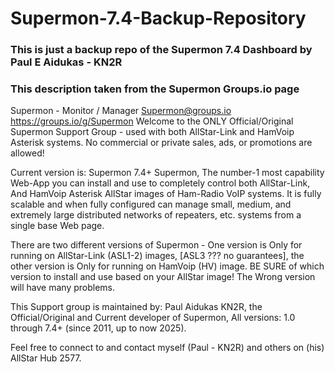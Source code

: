 # Supermon-7.4-Backup-Repository
### This is just a backup repo of the Supermon 7.4 Dashboard by Paul E Aidukas - KN2R ###

### This description taken from the Supermon Groups.io page ###
Supermon - Monitor / Manager Supermon@groups.io https://groups.io/g/Supermon
Welcome to the ONLY Official/Original Supermon Support Group - used with both AllStar-Link and HamVoip Asterisk systems.   No commercial or private sales, ads, or promotions are allowed!

Current version is:  Supermon 7.4+ 
Supermon, The number-1 most capability Web-App you can install and use to completely control both AllStar-Link, And HamVoip Asterisk AllStar images of Ham-Radio VoIP systems.  It is fully scalable and when fully configured can manage small, medium, and extremely large distributed networks of repeaters, etc. systems from a single base Web page.

There are two different versions of Supermon - One version is Only for running on AllStar-Link (ASL1-2) images, [ASL3 ??? no guarantees], the other version is Only for running on HamVoip (HV) image.  BE SURE of which version to install and use based on your AllStar image!  The Wrong version will have many problems.

This Support group is maintained by:  Paul Aidukas  KN2R, the Official/Original and Current developer of Supermon, All versions: 1.0 through 7.4+ (since 2011, up to now 2025).

Feel free to connect to and contact myself (Paul - KN2R) and others on (his) AllStar Hub 2577.
